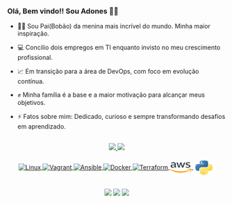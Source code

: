 ### Olá, Bem vindo!! Sou Adones 👋🤖

- 👧🏽 Sou Pai(Bobão) da menina mais incrível do mundo. Minha maior inspiração.
- 💻 Concilio dois empregos em TI enquanto invisto no meu crescimento profissional.
- 📈 Em transição para a área de DevOps, com foco em evolução contínua.
- ✊ Minha família é a base e a maior motivação para alcançar meus objetivos.
- ⚡ Fatos sobre mim: Dedicado, curioso e sempre transformando desafios em aprendizado.

  ##
  

<div align="center">
  <a href="https://github.com/Dontech23">
  <img height="155em" src="https://github-readme-stats.vercel.app/api?username=Dontech23&show_icons=true&theme=onedark&include_all_commits=true&count_private=true"/>
  <img height="155em" src="https://github-readme-stats.vercel.app/api/top-langs/?username=Dontech23&layout=compact&langs_count=7&theme=onedark"/>
  </div>
    
  <div style="display: inline_block" align="center"><br>
  <img align="center" alt="Linux" height="40" width="50" src="https://cdn.jsdelivr.net/gh/devicons/devicon/icons/linux/linux-original.svg">
  <img align="center" alt="Vagrant" height="40" width="50" src="https://cdn.jsdelivr.net/gh/devicons/devicon/icons/vagrant/vagrant-original.svg">
  <img align="center" alt="Ansible" height="40" width="50" src="https://cdn.jsdelivr.net/gh/devicons/devicon/icons/ansible/ansible-original.svg">
  <img align="center" alt="Docker" height="50" width="60" src="https://cdn.jsdelivr.net/gh/devicons/devicon/icons/docker/docker-original.svg">
  <img align="center" alt="Terraform" height="40" width="50" src="https://cdn.jsdelivr.net/gh/devicons/devicon/icons/terraform/terraform-original.svg">
  <img align="center" alt="AWS" height="40" width="50" src="https://github.com/devicons/devicon/blob/v2.17.0/icons/amazonwebservices/amazonwebservices-original-wordmark.svg">
  <img align="center" alt="Python" height="40" width="50" src="https://raw.githubusercontent.com/devicons/devicon/master/icons/python/python-original.svg">
 
 
</div>

  ##
 
<div align="center"> 
  <a href="https://www.instagram.com/adonesslv/" target="_blank"><img src="https://img.shields.io/badge/-Instagram-%23E4405F?style=for-the-badge&logo=instagram&logoColor=white" target="_blank"></a>
  <a href = "mailto:adoness1@gmail.com"><img src="https://img.shields.io/badge/-Gmail-%23333?style=for-the-badge&logo=gmail&logoColor=white" target="_blank"></a>
  <a href="https://www.linkedin.com/in/adonesti/" target="_blank"><img src="https://img.shields.io/badge/-LinkedIn-%230077B5?style=for-the-badge&logo=linkedin&logoColor=white" target="_blank"></a> 
 
 <!-- ![Snake animation](https://github.com/rafaballerini/rafaballerini/blob/output/github-contribution-grid-snake.svg) -->
 
</div>
